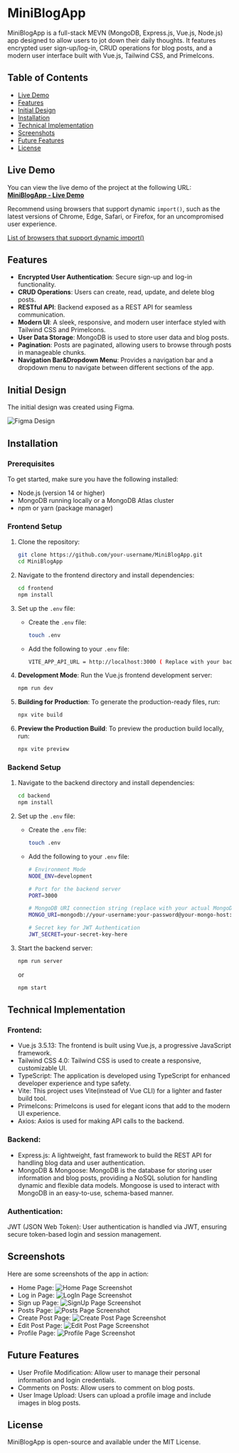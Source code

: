 # MiniBlogApp

MiniBlogApp is a full-stack MEVN (MongoDB, Express.js, Vue.js, Node.js) app designed to allow users to jot down their daily thoughts. It features encrypted user sign-up/log-in, CRUD operations for blog posts, and a modern user interface built with Vue.js, Tailwind CSS, and PrimeIcons.

## Table of Contents
- [Live Demo](#live-demo)
- [Features](#features)
- [Initial Design](#initial-design)
- [Installation](#Installation)
- [Technical Implementation](#technical-implementation)
- [Screenshots](#screenshots)
- [Future Features](#future-features)
- [License](#license)

## Live Demo
You can view the live demo of the project at the following URL:
[**MiniBlogApp - Live Demo**](https://mini-blog-app-one.vercel.app)

Recommend using browsers that support dynamic `import()`, such as the latest versions of Chrome, Edge, Safari, or Firefox, for an uncompromised user experience.

[List of browsers that support dynamic import()](https://caniuse.com/es6-module-dynamic-import)

## Features

- **Encrypted User Authentication**: Secure sign-up and log-in functionality.
- **CRUD Operations**: Users can create, read, update, and delete blog posts.
- **RESTful API**: Backend exposed as a REST API for seamless communication.
- **Modern UI**: A sleek, responsive, and modern user interface styled with Tailwind CSS and PrimeIcons.
- **User Data Storage**: MongoDB is used to store user data and blog posts.
- **Pagination**: Posts are paginated, allowing users to browse through posts in manageable chunks.
- **Navigation Bar&Dropdown Menu**: Provides a navigation bar and a dropdown menu to navigate between different sections of the app.

## Initial Design

The initial design was created using Figma.

![Figma Design](AppPhotos/InitialFigmaDesign.png)

## Installation

### Prerequisites

To get started, make sure you have the following installed:

- Node.js (version 14 or higher)
- MongoDB running locally or a MongoDB Atlas cluster
- npm or yarn (package manager)

### Frontend Setup

1. Clone the repository:
    ```bash
    git clone https://github.com/your-username/MiniBlogApp.git
    cd MiniBlogApp
    ```

2. Navigate to the frontend directory and install dependencies:
    ```bash
    cd frontend
    npm install
    ```

2. Set up the `.env` file:
    - Create the `.env` file:
      ```bash
      touch .env
      ```
    - Add the following to your `.env` file:
      ```bash
      VITE_APP_API_URL = http://localhost:3000 ( Replace with your backend URL)
      ```

3. **Development Mode**: Run the Vue.js frontend development server:
    ```bash
    npm run dev
    ```

4. **Building for Production**: To generate the production-ready files, run:
    ```bash
    npx vite build
    ```

5. **Preview the Production Build**: To preview the production build locally, run:
    ```bash
    npx vite preview
    ```

### Backend Setup

1. Navigate to the backend directory and install dependencies:
    ```bash
    cd backend
    npm install
    ```

2. Set up the `.env` file:
    - Create the `.env` file:
      ```bash
      touch .env
      ```
    - Add the following to your `.env` file:
      ```bash
      # Environment Mode
      NODE_ENV=development

      # Port for the backend server
      PORT=3000

      # MongoDB URI connection string (replace with your actual MongoDB URL)
      MONGO_URI=mongodb://your-username:your-password@your-mongo-host:your-port/your-db-name

      # Secret key for JWT Authentication
      JWT_SECRET=your-secret-key-here
      ```

3. Start the backend server:
    ```bash
    npm run server
    ```
    or
    ```bash
    npm start
    ```

## Technical Implementation
### Frontend:
- Vue.js 3.5.13: The frontend is built using Vue.js, a progressive JavaScript framework.
- Tailwind CSS 4.0: Tailwind CSS is used to create a responsive, customizable UI.
- TypeScript: The application is developed using TypeScript for enhanced developer experience and type safety.
- Vite: This project uses Vite(instead of Vue CLI) for a lighter and faster build tool.
- PrimeIcons: PrimeIcons is used for elegant icons that add to the modern UI experience.
- Axios: Axios is used for making API calls to the backend.
### Backend:
- Express.js: A lightweight, fast framework to build the REST API for handling blog data and user authentication.
- MongoDB & Mongoose: MongoDB is the database for storing user information and blog posts, providing a NoSQL solution for handling dynamic and flexible data models. Mongoose is used to interact with MongoDB in an easy-to-use, schema-based manner.
### Authentication:
JWT (JSON Web Token): User authentication is handled via JWT, ensuring secure token-based login and session management.
## Screenshots
Here are some screenshots of the app in action:
- Home Page:
  ![Home Page Screenshot](AppPhotos/Homepage.jpg)
- Log in Page:
  ![LogIn Page Screenshot](AppPhotos/LogInPage.png)
- Sign up Page:
  ![SignUp Page Screenshot](AppPhotos/SignUpPage.png)
- Posts Page:
  ![Posts Page Screenshot](AppPhotos/PostsPage.jpg)
- Create Post Page:
  ![Create Post Page Screenshot](AppPhotos/CreateNewPostPage.png)
- Edit Post Page:
  ![Edit Post Page Screenshot](AppPhotos/EditPostPage.png)
- Profile Page:
  ![Profile Page Screenshot](AppPhotos/ProfilePage.jpg)

## Future Features
- User Profile Modification: Allow user to manage their personal information and login credentials.
- Comments on Posts: Allow users to comment on blog posts.
- User Image Upload: Users can upload a profile image and include images in blog posts.

## License
MiniBlogApp is open-source and available under the MIT License.
